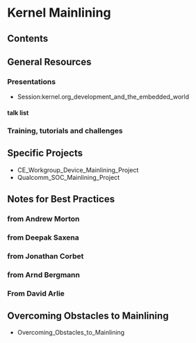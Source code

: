 # Kernel Mainlining
## Contents
## General Resources
### Presentations
* Session:kernel.org_development_and_the_embedded_world
#### talk list
### Training, tutorials and challenges
## Specific Projects
* CE_Workgroup_Device_Mainlining_Project
* Qualcomm_SOC_Mainlining_Project
## Notes for Best Practices
### from Andrew Morton
### from Deepak Saxena
### from Jonathan Corbet
### from Arnd Bergmann
### From David Arlie
## Overcoming Obstacles to Mainlining
* Overcoming_Obstacles_to_Mainlining
